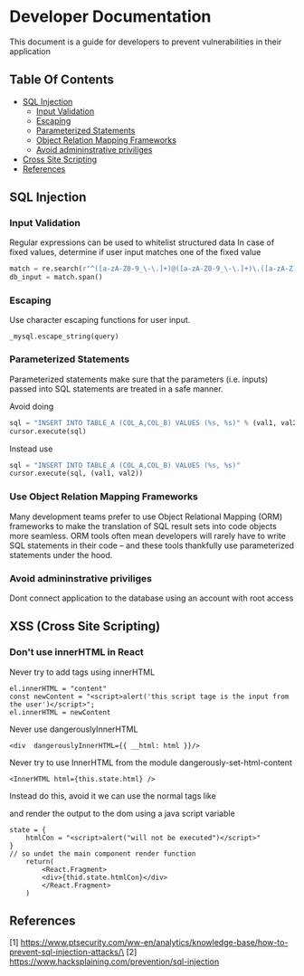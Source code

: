 # Developer Documentation 

This document is a guide for developers to prevent vulnerabilities in their application

## Table Of Contents

* [SQL Injection](#sqli)
    * [Input Validation](#inputval)
    * [Escaping](#escape)
    * [Parameterized Statements](#parameterize)
    * [Object Relation Mapping Frameworks](#orm)
    * [Avoid admininstrative priviliges](#admin)
* [Cross Site Scripting](#xss)
* [References](#references)


<a name="sqli" />

## SQL Injection

<a name="inputval" />

### Input Validation

Regular expressions can be used to whitelist structured data
In case of fixed values, determine if user input matches one of the fixed value

```python
match = re.search(r"^([a-zA-Z0-9_\-\.]+)@([a-zA-Z0-9_\-\.]+)\.([a-zA-Z]{2,5})$", user_email_input)
db_input = match.span()
```
<a name="escape" />

### Escaping 

Use character escaping functions for user input. 

```python
_mysql.escape_string(query)
```

<a name="parameterize" />

### Parameterized Statements

Parameterized statements make sure that the parameters (i.e. inputs) passed into SQL statements are treated in a safe manner.

Avoid doing 

```python
sql = "INSERT INTO TABLE_A (COL_A,COL_B) VALUES (%s, %s)" % (val1, val2)
cursor.execute(sql)
```

Instead use

```python
sql = "INSERT INTO TABLE_A (COL_A,COL_B) VALUES (%s, %s)"
cursor.execute(sql, (val1, val2))
```
<a name="orm" />

### Use Object Relation Mapping Frameworks

Many development teams prefer to use Object Relational Mapping (ORM) frameworks to make the translation of SQL result sets into code objects more seamless. ORM tools often mean developers will rarely have to write SQL statements in their code – and these tools thankfully use parameterized statements under the hood.  

<a name="admin" />

### Avoid admininstrative priviliges

Dont connect application to the database using an account with root access

<a name="xss" />

## XSS (Cross Site Scripting)

<a name="innerhtml" />

### Don't use innerHTML in React

Never try to add tags using innerHTML

```
el.innerHTML = "content"
const newContent = "<script>alert('this script tage is the input from the user')</script>";
el.innerHTML = newContent
```

Never use dangerouslyInnerHTML

```
<div  dangerouslyInnerHTML={{ __html: html }}/>
```

Never try to use InnerHTML from the module dangerously-set-html-content

```
<InnerHTML html={this.state.html} />
```

Instead do this, avoid it we can use the normal tags like <div><span> and render the output to the dom using a java script variable

```
state = {
    htmlCon = "<script>alert("will not be executed")</script>"
}
// so undet the main component render function 
    return(
        <React.Fragment>
        <div>{thid.state.htmlCon}</div>
        </React.Fragment>
    )
```




<a name="references" />

## References

[1] https://www.ptsecurity.com/ww-en/analytics/knowledge-base/how-to-prevent-sql-injection-attacks/\
[2] https://www.hacksplaining.com/prevention/sql-injection